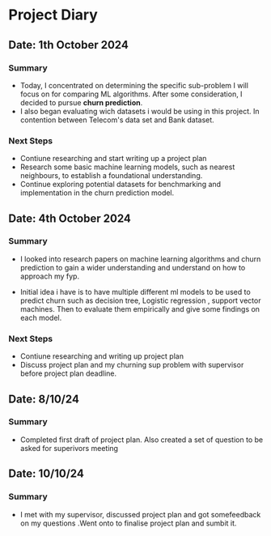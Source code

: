 # Project Diary

## Date: 1th October 2024

### Summary
- Today, I concentrated on determining the specific sub-problem I will focus on for comparing ML algorithms. After some consideration, I decided to pursue **churn prediction**. 
- I also began evaluating wich datasets i would be using in this project. In contention between Telecom's data set and Bank dataset.

### Next Steps
- Contiune researching and start writing up a project plan
- Research some basic machine learning models, such as nearest neighbours, to establish a foundational understanding.
- Continue exploring potential datasets for benchmarking and implementation in the churn prediction model.

## Date: 4th October 2024

### Summary
- I looked into research papers on machine learning algorithms and churn prediction to gain a wider understanding and understand on how to approach my fyp.

- Initial idea i have is to have multiple different ml models to be used to predict churn such as decision tree, Logistic regression , support vector machines. Then to evaluate them empirically and give some findings on each model.

### Next Steps
- Contiune researching and writing up project plan
- Discuss project plan and my churning sup problem with supervisor before project plan deadline.


## Date: 8/10/24

### Summary
- Completed first draft of project plan. Also created a set of question to be asked for superivors meeting 

## Date: 10/10/24

### Summary
- I met with my supervisor, discussed project plan and got somefeedback on my questions .Went onto to finalise project 
plan and sumbit it.








